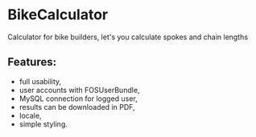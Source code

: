 BikeCalculator
=============
Calculator for bike builders, let's you calculate spokes and chain lengths

Features:
-------
* full usability,
* user accounts with FOSUserBundle,
* MySQL connection for logged user,
* results can be downloaded in PDF,
* locale,
* simple styling.



